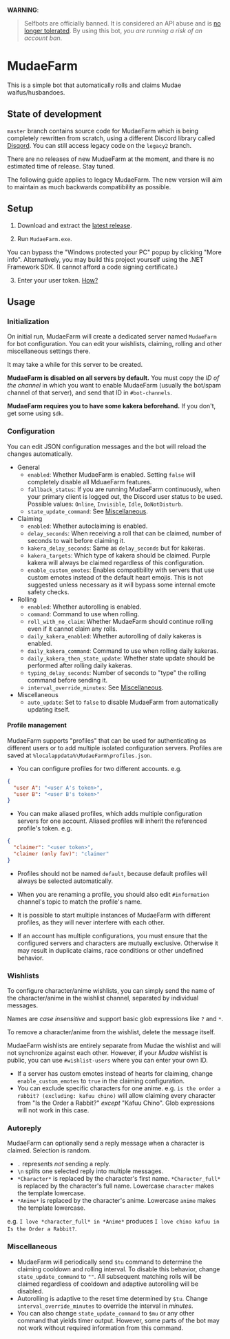 **WARNING**:
> Selfbots are officially banned. It is considered an API abuse and is [no longer tolerated](https://support.discordapp.com/hc/en-us/articles/115002192352-Automated-user-accounts-self-bots-). By using this bot, *you are running a risk of an account ban*.

# MudaeFarm

This is a simple bot that automatically rolls and claims Mudae waifus/husbandoes.

## State of development

`master` branch contains source code for MudaeFarm which is being completely rewritten from scratch, using a different Discord library called [Disqord](https://github.com/Quahu/Disqord). You can still access legacy code on the `legacy2` branch.

There are no releases of new MudaeFarm at the moment, and there is no estimated time of release. Stay tuned.

The following guide applies to legacy MudaeFarm. The new version will aim to maintain as much backwards compatibility as possible.

## Setup

1. Download and extract the [latest release](https://github.com/chiyadev/MudaeFarm/releases/latest/download/MudaeFarm.zip).

2. Run `MudaeFarm.exe`.

You can bypass the "Windows protected your PC" popup by clicking "More info". Alternatively, you may build this project yourself using the .NET Framework SDK. (I cannot afford a code signing certificate.)

3. Enter your user token. [How?](https://github.com/chiyadev/MudaeFarm/blob/master/User%20tokens.md)

## Usage

### Initialization

On initial run, MudaeFarm will create a dedicated server named `MudaeFarm` for bot configuration. You can edit your wishlists, claiming, rolling and other miscellaneous settings there.

It may take a while for this server to be created.

**MudaeFarm is disabled on all servers by default.** You must copy the *ID of the channel* in which you want to enable MudaeFarm (usually the bot/spam channel of that server), and send that ID in `#bot-channels`.

**MudaeFarm requires you to have some kakera beforehand.** If you don't, get some using `$dk`.

### Configuration

You can edit JSON configuration messages and the bot will reload the changes automatically.

- General
    - `enabled`: Whether MudaeFarm is enabled. Setting `false` will completely disable all MduaeFarm features.
    - `fallback_status`: If you are running MudaeFarm continuously, when your primary client is logged out, the Discord user status to be used. Possible values: `Online`, `Invisible`, `Idle`, `DoNotDisturb`.
    - `state_update_command`: See [Miscellaneous](#miscellaneous).
- Claiming
    - `enabled`: Whether autoclaiming is enabled.
    - `delay_seconds`: When receiving a roll that can be claimed, number of seconds to wait before claiming it.
    - `kakera_delay_seconds`: Same as `delay_seconds` but for kakeras.
    - `kakera_targets`: Which type of kakera should be claimed. Purple kakera will always be claimed regardless of this configuration.
    - `enable_custom_emotes`: Enables compatibility with servers that use custom emotes instead of the default heart emojis. This is not suggested unless necessary as it will bypass some internal emote safety checks.
- Rolling
    - `enabled`: Whether autorolling is enabled.
    - `command`: Command to use when rolling.
    - `roll_with_no_claim`: Whether MudaeFarm should continue rolling even if it cannot claim any rolls.
    - `daily_kakera_enabled`: Whether autorolling of daily kakeras is enabled.
    - `daily_kakera_command`: Command to use when rolling daily kakeras.
    - `daily_kakera_then_state_update`: Whether state update should be performed after rolling daily kakeras.
    - `typing_delay_seconds`: Number of seconds to "type" the rolling command before sending it.
    - `interval_override_minutes`: See [Miscellaneous](#miscellaneous).
- Miscellaneous
    - `auto_update`: Set to `false` to disable MudaeFarm from automatically updating itself.

#### Profile management

MudaeFarm supports "profiles" that can be used for authenticating as different users or to add multiple isolated configuration servers. Profiles are saved at `%localappdata%\MudaeFarm\profiles.json`.

- You can configure profiles for two different accounts. e.g.

```json
{
  "user A": "<user A's token>",
  "user B": "<user B's token>"
}
```

- You can make aliased profiles, which adds multiple configuration servers for one account. Aliased profiles will inherit the referenced profile's token. e.g.

```json
{
  "claimer": "<user token>",
  "claimer (only fav)": "claimer"
}
```

- Profiles should not be named `default`, because default profiles will always be selected automatically.
- When you are renaming a profile, you should also edit `#information` channel's topic to match the profile's name.

- It is possible to start multiple instances of MudaeFarm with different profiles, as they will never interfere with each other.
- If an account has multiple configurations, you must ensure that the configured servers and characters are mutually exclusive. Otherwise it may result in duplicate claims, race conditions or other undefined behavior.

### Wishlists

To configure character/anime wishlists, you can simply send the name of the character/anime in the wishlist channel, separated by individual messages.

Names are *case insensitive* and support basic glob expressions like `?` and `*`.

To remove a character/anime from the wishlist, delete the message itself.

MudaeFarm wishlists are entirely separate from Mudae the wishlist and will not synchronize against each other. However, if your *Mudae* wishlist is public, you can use `#wishlist-users` where you can enter your own ID.

- If a server has custom emotes instead of hearts for claiming, change `enable_custom_emotes` to `true` in the claiming configuration.
- You can exclude specific characters for one anime. e.g. `is the order a rabbit? (excluding: kafuu chino)` will allow claiming every character from "Is the Order a Rabbit?" *except* "Kafuu Chino". Glob expressions will not work in this case.

### Autoreply

MudaeFarm can optionally send a reply message when a character is claimed. Selection is random.

- `.` represents *not* sending a reply.
- `\n` splits one selected reply into multiple messages.
- `*Character*` is replaced by the character's first name. `*Character_full*` is replaced by the character's full name. Lowercase `character` makes the template lowercase.
- `*Anime*` is replaced by the character's anime. Lowercase `anime` makes the template lowercase.

e.g. `I love *character_full* in *Anime*` produces `I love chino kafuu in Is the Order a Rabbit?`.

### Miscellaneous

- MudaeFarm will periodically send `$tu` command to determine the claiming cooldown and rolling interval. To disable this behavior, change `state_update_command` to `""`. All subsequent matching rolls will be claimed regardless of cooldown and adaptive autorolling will be disabled.
- Autorolling is adaptive to the reset time determined by `$tu`. Change `interval_override_minutes` to override the interval in *minutes*.
- You can also change `state_update_command` to `$mu` or any other command that yields timer output. However, some parts of the bot may not work without required information from this command.
